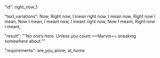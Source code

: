 "id": right_now_1

"text_variations":
Now, Right now, I mean right now, I mean now, Right now I mean, Now I mean, I meant now, I meant right now, Now I meant, Right now I meant,

"result":
""No one’s here. Unless you count ==Marvin== sneaking somewhere about.""

"requirements": are_you_alone, at_home
